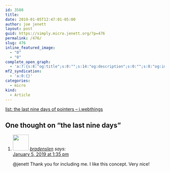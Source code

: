 ```yaml
---
id: 3508
title: 
date: 2019-01-05T12:47:01-05:00
author: joe jenett
layout: post
guid: https://simply.micro.jenett.org/?p=476
permalink: /476/
slug: 476
inline_featured_image:
  - "0"
  - "0"
complete_open_graph:
  - 'a:7:{s:8:"og:title";s:0:"";s:14:"og:description";s:0:"";s:8:"og:image";s:0:"";s:7:"og:type";s:0:"";s:12:"twitter:card";s:7:"summary";s:19:"twitter:description";s:0:"";s:15:"twitter:creator";s:0:"";}'
mf2_syndication:
  - 'a:0:{}'
categories:
  - micro
kind:
  - Article
---
```

[list: the last nine days of pointers – i.webthings](https://iwebthings.jenett.org/list-the-last-nine-days-of-pointers/ "list: the last nine days of pointers – i.webthings")

<h2 id="comments-title">One thought on “<span>the last nine days</span>”		</h2>


<ol class="commentlist">
<li class="comment even thread-even depth-1 u-comment h-cite h-entry p-comment" id="li-comment-355">
<article id="comment-355" class="comment " itemprop="comment" itemscope="" itemtype="http://schema.org/Comment">
<footer>
<address class="comment-author p-author author vcard hcard h-card" itemprop="creator" itemscope="" itemtype="http://schema.org/Person">
<img alt="" src="https://micro.blog/bradenslen/avatar.jpg" srcset="https://micro.blog/bradenslen/avatar.jpg 2x" class="avatar avatar-50 photo avatar-default local-avatar u-photo" itemprop="image" loading="lazy" width="50" height="50">				<cite class="fn p-name" itemprop="name"><a href="https://micro.blog/bradenslen" rel="external nofollow ugc" class="u-url url">bradenslen</a></cite> <span class="says">says:</span>					</address>
<!-- .comment-author .vcard -->

<div class="comment-meta commentmetadata">
<a href="https://micro.blog/bradenslen/1722946"><time class="updated published dt-updated dt-published" datetime="2019-01-05T13:35:55-05:00" itemprop="datePublished dateModified dateCreated">
January 5, 2019 at 1:35 pm						</time></a>
</div>
<!-- .comment-meta .commentmetadata -->
</footer>

<div class="comment-content e-content p-summary p-name" itemprop="text name description">
<p><a title="micro.blog/jenett no longer exists" rel="nofollow ugc">@jenett</a> Thank you for including me.  I like this concept.  Very nice!</p></div></article></li></ol>